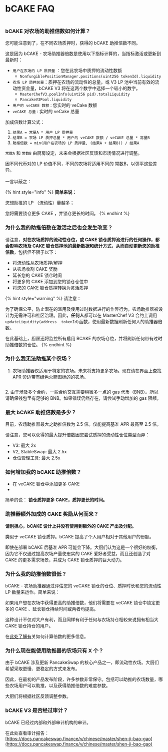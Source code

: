 # bCAKE FAQ

<figure><img src="../../../.gitbook/assets/how-bCAKE-FAQ.png" alt=""><figcaption></figcaption></figure>

### bCAKE 对农场的助推倍数如何计算？

您可能注意到了，在不同农场质押时，获得的 bCAKE 助推倍数不同。

&#x20;这是因为 bCAKE - 农场助推器倍数是使用以下指标计算的，当指标激活或更新到最新时：&#x20;

* `用户在农场的 LP 质押量` ：您在此农场中质押的流动性数额&#x20;
  * `NonfungiblePositionManager.positions(uint256 tokenId).liquidity`&#x20;
* `农场 LP 质押总量`：质押在农场的流动性的总量，或 V3 LP 池中当前有效的流动性资金量，bCAKE V3 将在这两个数字中选择一个较小的数字。
  * `MasterChefV3.poolInfo(uint256 pid).totalLiquidity`
  * `PancakeV3Pool.liquidity`
* `用户的 veCAKE 数额` : 您实时的 veCake 数额
* &#x20;`veCAKE 总量` :  实时的 veCake 总量

加成倍数计算公式：&#x20;

1. `结果A = 常量A * 用户 LP 质押量`&#x20;
2. `结果B = 农场 LP 质押总量 * 用户的 veCAKE 数额 / veCAKE 总量 * 常量B`
3. `助推倍数 = min(用户在农场的 LP 质押量, (结果A + 结果B)) / 结果A`&#x20;

`常数A` 和 `常数B` 由厨房设定，未来会根据社区反馈和市场情况进行调整。

因不同代币对的 LP 价值不同，不同的农场将适用不同的 常数B，以弭平这些差异。\
\
一言以蔽之：

{% hint style="info" %}
**简单来说：**

您想助推的 LP （流动性）量越多；

您将需要锁仓更多 CAKE ，并锁仓更长的时间。
{% endhint %}

### 为什么我的助推倍数在激活之后也会发生改变？

请注意，**对在农场质押的流动性仓位，或 CAKE 锁仓质押池进行的任何操作，**都会影响农场及 CAKE 锁仓质押池的最新数据和统计方式**，**从而**自动更新您的助推倍数**，包括但不限于以下：

* 将流动性从农场质押/解押
* 从农场收割 CAKE 奖励&#x20;
* 延长您的 CAKE 锁仓时间&#x20;
* 将更多的 CAKE 添加到您的锁仓仓位中&#x20;
* 将您的 CAKE 锁仓质押转换为灵活质押

{% hint style="warning" %}
请注意：

为了确保公平，防止潜在的滥用及使用过时数据进行的作弊行为，农场助推器被设计为无需许可和社区治理。因此，**任何人**都可以在 MasterChef V3 合约上调用 `updateLiquidity(address _tokenId)`函数，使用最新数据刷新任何人的助推器倍数。&#x20;

在此基础上，厨房还将监控所有启用 BCAKE 的农场仓位，并将刷新任何带有过时助推倍数的仓位。
{% endhint %}

### 为什么我无法助推某个农场？

1. 农场助推器仅适用于特定的农场。未来将支持更多农场。现在请在界面上查找 APR 旁边带有绿色火箭图标的的农场。

<figure><img src="../../../.gitbook/assets/bCAKE-boost-tag.png" alt=""><figcaption></figcaption></figure>

2\. 由于涉及多个合约，一些合约交互需要稍微多一点的 gas 代币（BNB）。所以请确保钱包里有足够的 BNB。如果错误仍然存在，请尝试手动增加的 gas 限额。

### 最大 bCAKE 助推倍数是多少？

目前，农场助推器最大之助推倍数为 2.5 倍。仅能提高基准 APR 最高至 2.5 倍。

请注意，您可以获得的最大提升倍数因您尝试质押的流动性仓位类型而异：

* V3: 最大 2x&#x20;
* V2, StableSwap: 最大 2.5x&#x20;
* 仓位管理工具: 最大 2.5x

### 如何增加我的 bCAKE 助推倍数？

* 在 veCAKE 锁仓中添加更多 CAKE&#x20;
*

简单的说： **锁仓质押更多 CAKE，质押更长的时间。**



### 助推器额外加成的 CAKE 奖励从何而来？

**请别担心，bCAKE 设计上并没有使用到额外的 CAKE 产出及分配。**

类似于 veCAKE 锁仓质押。bCAKE 提高了个人用户相对于其他用户的份额。

即使在部署 bCAKE 后基准 APR 可能会下降。大厨们认为这是一个很好的权衡，因为它不仅通过提高农场产量使忠实的 CAKE 爱好者受益，而且还创造了对 CAKE 的更多需求场景，并成为 CAKE 锁仓质押的巨大动力。&#x20;

### 为什么我的助推倍数很低？

bCAKE - 农场助推器通过评估您的 veCAKE 锁仓的仓位、质押时长和您的流动性 LP 数量来运作。简单来说：

如果用户想在农场中获得更高的助推倍数，他们将需要在 veCAKE 锁仓中锁定更多的 CAKE 、延长锁仓持续时间或两者均提高。

这种设计不仅对大户有利，而且同样有利于任何与农场持仓相较来说拥有相当大 CAKE 锁仓持仓的用户。

&#x20;在[此处了解有](v2-yi-qi-yong/ru-he-shi-yong-bcake.md)关如何计算倍数的更多信息。

### 为什么现在能使用助推器的农场只有 X 个？

&#x20;由于 bCAKE 涉及更新 PancakeSwap 的核心产品之一，即流动性农场。大厨们希望采取更慢、更稳定的方式来发布。&#x20;

因此，在最初的产品发布阶段，许多参数非常保守。包括可以助推的农场数量，哪些农场用户可以助推，以及获得助推倍数的难度参数。&#x20;

大厨们将根据社区反馈调整参数。

### bCAKE V3 是否经过审计？&#x20;

bCAKE 已经过内部和外部审计机构的审计。&#x20;

在此处查看审计报告：[https://docs.pancakeswap.finance/v/chinese/master/shen-ji-bao-gao](https://docs.pancakeswap.finance/v/chinese/master/shen-ji-bao-gao)

